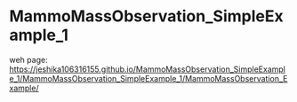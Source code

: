 # MammoMassObservation_SimpleExample_1

weh page: https://jeshika106316155.github.io/MammoMassObservation_SimpleExample_1/MammoMassObservation_SimpleExample_1/MammoMassObservation_Example/
